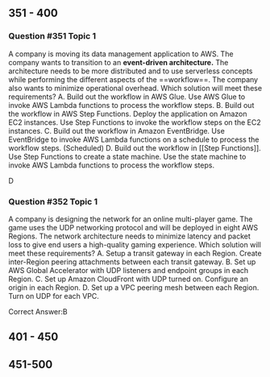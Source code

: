 ## 351 - 400
### Question #351 Topic 1
A company is moving its data management application to AWS. The company wants to transition to an **event-driven architecture.** The architecture needs to be more distributed and to use serverless concepts while performing the different aspects of the ==workflow==. The company also wants to minimize operational overhead.
Which solution will meet these requirements?
A. Build out the workflow in AWS Glue. Use AWS Glue to invoke AWS Lambda functions to process the workflow steps.
B. Build out the workflow in AWS Step Functions. Deploy the application on Amazon EC2 instances. Use Step Functions to invoke the workflow steps on the EC2 instances.
C. Build out the workflow in Amazon EventBridge. Use EventBridge to invoke AWS Lambda functions on a schedule to process the workflow steps. (Scheduled)
D. Build out the workflow in [[Step Functions]]. Use Step Functions to create a state machine. Use the state machine to invoke AWS Lambda functions to process the workflow steps.

D

### Question #352 Topic 1
A company is designing the network for an online multi-player game. The game uses the UDP networking protocol and will be deployed in eight
AWS Regions. The network architecture needs to minimize latency and packet loss to give end users a high-quality gaming experience.
Which solution will meet these requirements?
A. Setup a transit gateway in each Region. Create inter-Region peering attachments between each transit gateway.
B. Set up AWS Global Accelerator with UDP listeners and endpoint groups in each Region.
C. Set up Amazon CloudFront with UDP turned on. Configure an origin in each Region.
D. Set up a VPC peering mesh between each Region. Turn on UDP for each VPC.

Correct Answer:B

## 401 - 450

## 451-500